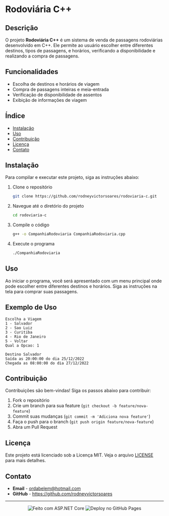 # Rodoviária C++

## Descrição

O projeto **Rodoviária C++** é um sistema de venda de passagens rodoviárias desenvolvido em C++. Ele permite ao usuário escolher entre diferentes destinos, tipos de passagens, e horários, verificando a disponibilidade e realizando a compra de passagens.

## Funcionalidades

- Escolha de destinos e horários de viagem
- Compra de passagens inteiras e meia-entrada
- Verificação de disponibilidade de assentos
- Exibição de informações de viagem

## Índice

- [Instalação](#instalação)
- [Uso](#uso)
- [Contribuição](#contribuição)
- [Licença](#licença)
- [Contato](#contato)

## Instalação

Para compilar e executar este projeto, siga as instruções abaixo:

1. Clone o repositório
    ```bash
    git clone https://github.com/rodneyvictorsoares/rodoviaria-c.git
    ```
2. Navegue até o diretório do projeto
    ```bash
    cd rodoviaria-c
    ```
3. Compile o código
    ```bash
    g++ -o CompanhiaRodoviaria CompanhiaRodoviaria.cpp
    ```
4. Execute o programa
    ```bash
    ./CompanhiaRodoviaria
    ```

## Uso

Ao iniciar o programa, você será apresentado com um menu principal onde pode escolher entre diferentes destinos e horários. Siga as instruções na tela para comprar suas passagens.

## Exemplo de Uso

```plaintext
Escolha a Viagem
1 - Salvador
2 - Sao Luiz
3 - Curitiba
4 - Rio de Janeiro
5 - Voltar
Qual a Opcao: 1

Destino Salvador
Saída as 20:00:00 do dia 25/12/2022
Chegada as 08:00:00 do dia 27/12/2022
```
## Contribuição

Contribuições são bem-vindas! Siga os passos abaixo para contribuir:

1. Fork o repositório
2. Crie um branch para sua feature (`git checkout -b feature/nova-feature`)
3. Commit suas mudanças (`git commit -m 'Adiciona nova feature'`)
4. Faça o push para o branch (`git push origin feature/nova-feature`)
5. Abra um Pull Request

## Licença

Este projeto está licenciado sob a Licença MIT. Veja o arquivo [LICENSE](LICENSE) para mais detalhes.

## Contato

- **Email** - ordabelem@hotmail.com
- **GitHub** - https://github.com/rodneyvictorsoares

---

<p align="center">
  <img src="https://img.shields.io/badge/Made_with-ASP.NET_Core-1f425f.svg" alt="Feito com ASP.NET Core">
  <img src="https://img.shields.io/badge/Deployed_on-GitHub_Pages-1f425f.svg" alt="Deploy no GitHub Pages">
</p>
